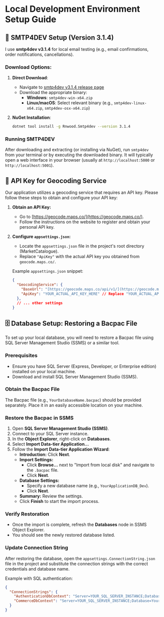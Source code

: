 # Local Development Environment Setup Guide

## 📧 SMTP4DEV Setup (Version 3.1.4)

I use **smtp4dev v3.1.4** for local email testing (e.g., email confirmations, order notifications, cancellations).

### Download Options:
1. **Direct Download**:
   - Navigate to [smtp4dev v3.1.4 release page](https://github.com/rnwood/smtp4dev/releases?page=4)
   - Download the appropriate binary:
     - **Windows**: `smtp4dev-win-x64.zip`
     - **Linux/macOS**: Select relevant binary (e.g., `smtp4dev-linux-x64.zip`, `smtp4dev-osx-x64.zip`)

2. **NuGet Installation**:
   ```bash
   dotnet tool install -g Rnwood.Smtp4dev --version 3.1.4

### Running SMTP4DEV

After downloading and extracting (or installing via NuGet), run `smtp4dev` from your terminal or by executing the downloaded binary. It will typically open a web interface in your browser (usually at `http://localhost:5000` or `http://localhost:5001`).

## 🔑 API Key for Geocoding Service

Our application utilizes a geocoding service that requires an API key. Please follow these steps to obtain and configure your API key:

1.  **Obtain an API Key:**
    * Go to [https://geocode.maps.co/](https://geocode.maps.co/).
    * Follow the instructions on the website to register and obtain your personal API key.

2.  **Configure `appsettings.json`:**
    * Locate the `appsettings.json` file in the project's root directory (MarketCatalogue).
    * Replace `"ApiKey"` with the actual API key you obtained from `geocode.maps.co/`.

    Example `appsettings.json` snippet:

    ```json
    {
      "GeocodingService": {
        "BaseUrl": "[https://geocode.maps.co/api/v1/](https://geocode.maps.co/api/v1/)",
        "ApiKey": "YOUR_ACTUAL_API_KEY_HERE" // Replace "YOUR_ACTUAL_API_KEY_HERE"
      },
      // ... other settings
    }
    ```

## 🗄️ Database Setup: Restoring a Bacpac File

To set up your local database, you will need to restore a Bacpac file using SQL Server Management Studio (SSMS) or a similar tool.

### Prerequisites

* Ensure you have SQL Server (Express, Developer, or Enterprise edition) installed on your local machine.
* Download and install SQL Server Management Studio (SSMS).

### Obtain the Bacpac File

The Bacpac file (e.g., `YourDatabaseName.bacpac`) should be provided separately. Place it in an easily accessible location on your machine.

### Restore the Bacpac in SSMS

1. Open **SQL Server Management Studio (SSMS)**.
2. Connect to your SQL Server instance.
3. In the **Object Explorer**, right-click on **Databases**.
4. Select **Import Data-tier Application...**
5. Follow the **Import Data-tier Application Wizard**:
    - **Introduction:** Click **Next**.
    - **Import Settings:**
      - Click **Browse...** next to "Import from local disk" and navigate to the `.bacpac` file.
      - Click **Next**.
    - **Database Settings:**
      - Specify a new database name (e.g., `YourApplicationDB_Dev`).
      - Click **Next**.
    - **Summary:** Review the settings.
    - Click **Finish** to start the import process.

### Verify Restoration

* Once the import is complete, refresh the **Databases** node in SSMS Object Explorer.
* You should see the newly restored database listed.

### Update Connection String

After restoring the database, open the `appsettings.ConnectionString.json` file in the project and substitute the connection strings with the correct credentials and database name.

Example with SQL authentication:

```json
{
  "ConnectionStrings": {
    "AuthenticationDbContext": "Server=YOUR_SQL_SERVER_INSTANCE;Database=YourApplicationDB_Dev;User ID=YOUR_USERNAME;Password=YOUR_PASSWORD;MultipleActiveResultSets=true",
    "CommerceDbContext": "Server=YOUR_SQL_SERVER_INSTANCE;Database=YourApplicationDB_Dev;User ID=YOUR_USERNAME;Password=YOUR_PASSWORD;MultipleActiveResultSets=true"
  }
}

